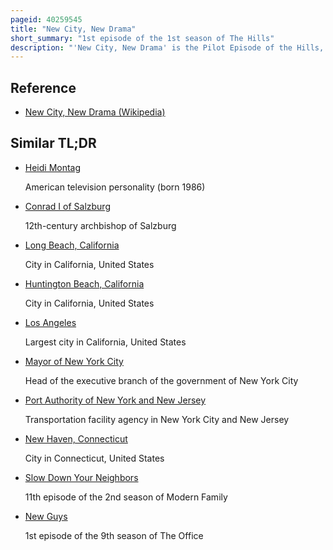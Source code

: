 ```yaml
---
pageid: 40259545
title: "New City, New Drama"
short_summary: "1st episode of the 1st season of The Hills"
description: "'New City, New Drama' is the Pilot Episode of the Hills, the first Spin-Off of Laguna Beach: the Real Orange County. It was originally aired on Mtv on may 31 2006. In the Episode, Lauren Conrad and Heidi Montag Move into an Apartment in Los Angeles. Conrad befriends whitney Port a Fellow Teen Vogue Intern while montag Bonds with their Neighbor audrina Patridge. Conrad is later scolded after Montag and her Companions arrive at a corporate Event uninvited."
---
```


## Reference

- [New City, New Drama (Wikipedia)](https://en.wikipedia.org/?curid=40259545)

## Similar TL;DR

- [Heidi Montag](/tldr/en/heidi-montag)

  American television personality (born 1986)

- [Conrad I of Salzburg](/tldr/en/conrad-i-of-salzburg)

  12th-century archbishop of Salzburg

- [Long Beach, California](/tldr/en/long-beach-california)

  City in California, United States

- [Huntington Beach, California](/tldr/en/huntington-beach-california)

  City in California, United States

- [Los Angeles](/tldr/en/los-angeles)

  Largest city in California, United States

- [Mayor of New York City](/tldr/en/mayor-of-new-york-city)

  Head of the executive branch of the government of New York City

- [Port Authority of New York and New Jersey](/tldr/en/port-authority-of-new-york-and-new-jersey)

  Transportation facility agency in New York City and New Jersey

- [New Haven, Connecticut](/tldr/en/new-haven-connecticut)

  City in Connecticut, United States

- [Slow Down Your Neighbors](/tldr/en/slow-down-your-neighbors)

  11th episode of the 2nd season of Modern Family

- [New Guys](/tldr/en/new-guys)

  1st episode of the 9th season of The Office
